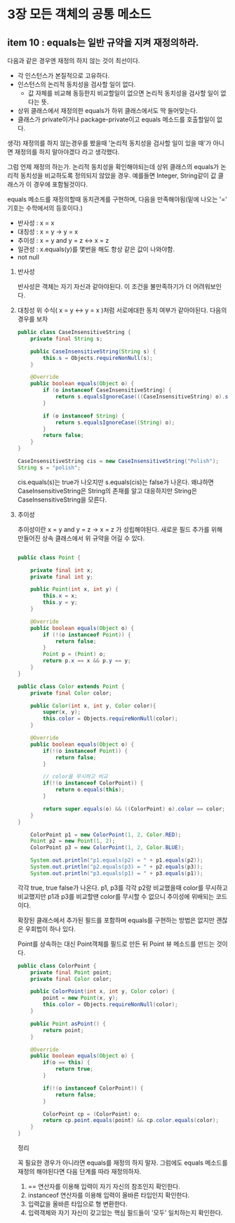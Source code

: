 # 3장 모든 객체의 공통 메소드

## item 10 : equals는 일반 규약을 지켜 재정의하라.

다음과 같은 경우엔 재정의 하지 않는 것이 최선이다.
- 각 인스턴스가 본질적으로 고유하다.
- 인스턴스의 논리적 동치성을 검사할 일이 없다.
    - 값 자체를 비교해 동등한지 비교할일이 없으면 논리적 동치성을 검사할 일이 없다는 뜻.
- 상위 클래스에서 재정의한 equals가 하위 클래스에서도 딱 들어맞는다.
- 클래스가 private이거나 package-private이고 equals 메소드를 호출할일이 없다.

생각) 재정의를 하지 않는경우를 봤을때 '논리적 동치성을 검사할 일이 있을 때'가 아니면 재정의를 하지 말아야겠다 라고 생각했다.

그럼 언제 재정의 하는가. 논리적 동치성을 확인해야되는데 상위 클래스의 equals가 논리적 동치성을 비교하도록 정의되지 않았을 경우.
예를들면 Integer, String같이 값 클래스가 이 경우에 포함될것이다.

equals 메소드를 재정의할때 동치관계를 구현하며, 다음을 만족해야됨(밑에 나오는 '=' 기호는 수학에서의 등호이다.)
- 반사성 : x = x
- 대칭성 : x = y -> y = x
- 추이성 : x = y and y = z <-> x = z
- 일관성 : x.equals(y)를 몇번을 해도 항상 같은 값이 나와야함.
- not null

1. 반사성
    
    반사성은 객체는 자기 자신과 같아야된다. 이 조건을 불만족하기가 더 어려워보인다.

2. 대칭성
    위 수식( x = y <-> y = x )처럼 서로에대한 동치 여부가 같아야된다.
    다음의 경우를 보자
    ```java
    public class CaseInsensitiveString {
        private final String s;

        public CaseInsensitiveString(String s) {
            this.s = Objects.requireNonNull(s);
        }

        @Override
        public boolean equals(Object o) {
            if (o instanceof CaseInsensitiveString) {
                return s.equalsIgnoreCase(((CaseInsensitiveString) o).s);
            }

            if (o instanceof String) {
                return s.equalsIgnoreCase((String) o);
            }
            return false;        
        }
    }
    ```
    ```java
    CaseInsensitiveString cis = new CaseInsensitiveString("Polish");
    String s = "polish";
    ```
    cis.equals(s)는 true가 나오지만 s.equals(cis)는 false가 나온다. 왜냐하면 CaseInsensitiveString은 String의 존재를 알고 대응하지만 String은 CaseInsensitiveString을 모른다.

3. 추이성

    추이성이란 x = y and y = z -> x = z 가 성립해야된다. 새로운 필드 추가를 위해 만들어진 상속 클래스에서 위 규약을 어길 수 있다.

    ```java

    public class Point {

        private final int x;
        private final int y;

        public Point(int x, int y) {
            this.x = x;
            this.y = y;
        }

        @Override
        public boolean equals(Object o) {
            if (!(o instanceof Point)) {
                return false;
            }
            Point p = (Point) o;
            return p.x == x && p.y == y;
        }
    }
    ```
    ```java
    public class Color extends Point {
        private final Color color;

        public Color(int x, int y, Color color){
            super(x, y);
            this.color = Objects.requireNonNull(color);
        }

        @Override
        public boolean equals(Object o) {
            if(!(o instanceof Point)) {
                return false;
            }

            // color을 무시하고 비교
            if(!(o instanceof ColorPoint)) {
                return o.equals(this);
            }

            return super.equals(o) && ((ColorPoint) o).color == color;
        }
    }
    ```

    ```java
        ColorPoint p1 = new ColorPoint(1, 2, Color.RED);
        Point p2 = new Point(1, 2);
        ColorPoint p3 = new ColorPoint(1, 2, Color.BLUE);

        System.out.println("p1.equals(p2) = " + p1.equals(p2));
        System.out.println("p2.equals(p3) = " + p2.equals(p3));
        System.out.println("p3.equals(p1) = " + p3.equals(p1));
    ```
    각각 true, true false가 나온다. p1, p3를 각각 p2랑 비교했을때 color를 무시하고 비교했지만 p1과 p3를 비교할땐 color를 무시할 수 없으니 추이성에 위배되는 코드이다.

    확장된 클래스에서 추가된 필드를 포함하며 equals를 구현하는 방법은 없지만 괜찮은 우회법이 하나 있다.

    Point를 상속하는 대신 Point객체를 필드로 만든 뒤 Point 뷰 메소드를 만드는 것이다.
    
    ```java
    public class ColorPoint {
        private final Point point;
        private final Color color;

        public ColorPoint(int x, int y, Color color) {
            point = new Point(x, y);
            this.color = Objects.requireNonNull(color);
        }

        public Point asPoint() {
            return point;
        }

        @Override
        public boolean equals(Object o) {
            if(o == this) {
                return true;
            }

            if(!(o instanceof ColorPoint)) {
                return false;
            }

            ColorPoint cp = (ColorPoint) o;
            return cp.point.equals(point) && cp.color.equals(color);
        }
    }
    ```

    정리

    꼭 필요한 경우가 아니라면 equals를 재정의 하지 말자. 그럼에도 equals 메소드를 재정의 해야된다면 다음 단계를 따라 재정의하자.

    1. == 연산자를 이용해 입력이 자기 자신의 참조인지 확인한다.
    2. instanceof 연산자를 이용해 입력이 올바른 타입인지 확인한다.
    3. 입력값을 올바른 타입으로 형 변환한다.
    4. 입력객체와 자기 자신이 갖고있는 핵심 필드들이 '모두' 일치하는지 확인한다.
